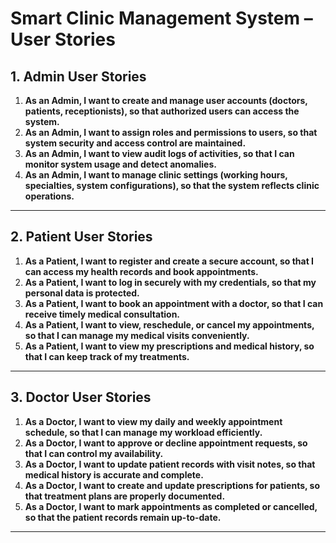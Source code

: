 # Smart Clinic Management System – User Stories

## 1. Admin User Stories
1. **As an Admin, I want to create and manage user accounts (doctors, patients, receptionists), so that authorized users can access the system.**  
2. **As an Admin, I want to assign roles and permissions to users, so that system security and access control are maintained.**  
3. **As an Admin, I want to view audit logs of activities, so that I can monitor system usage and detect anomalies.**  
4. **As an Admin, I want to manage clinic settings (working hours, specialties, system configurations), so that the system reflects clinic operations.**

---

## 2. Patient User Stories
1. **As a Patient, I want to register and create a secure account, so that I can access my health records and book appointments.**  
2. **As a Patient, I want to log in securely with my credentials, so that my personal data is protected.**  
3. **As a Patient, I want to book an appointment with a doctor, so that I can receive timely medical consultation.**  
4. **As a Patient, I want to view, reschedule, or cancel my appointments, so that I can manage my medical visits conveniently.**  
5. **As a Patient, I want to view my prescriptions and medical history, so that I can keep track of my treatments.**

---

## 3. Doctor User Stories
1. **As a Doctor, I want to view my daily and weekly appointment schedule, so that I can manage my workload efficiently.**  
2. **As a Doctor, I want to approve or decline appointment requests, so that I can control my availability.**  
3. **As a Doctor, I want to update patient records with visit notes, so that medical history is accurate and complete.**  
4. **As a Doctor, I want to create and update prescriptions for patients, so that treatment plans are properly documented.**  
5. **As a Doctor, I want to mark appointments as completed or cancelled, so that the patient records remain up-to-date.**

---
